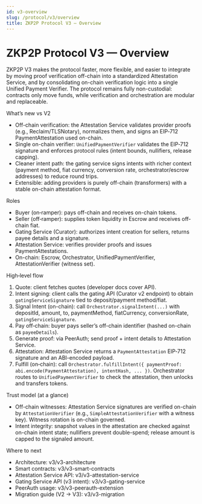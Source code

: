 ```yaml
---
id: v3-overview
slug: /protocol/v3/overview
title: ZKP2P Protocol V3 — Overview
---
```


# ZKP2P Protocol V3 — Overview

ZKP2P V3 makes the protocol faster, more flexible, and easier to integrate by moving proof verification off-chain into a standardized Attestation Service, and by consolidating on-chain verification logic into a single Unified Payment Verifier. The protocol remains fully non-custodial: contracts only move funds, while verification and orchestration are modular and replaceable.

What’s new vs V2
- Off-chain verification: the Attestation Service validates provider proofs (e.g., Reclaim/TLSNotary), normalizes them, and signs an EIP‑712 PaymentAttestation used on-chain.
- Single on-chain verifier: `UnifiedPaymentVerifier` validates the EIP‑712 signature and enforces protocol rules (intent bounds, nullifiers, release capping).
- Cleaner intent path: the gating service signs intents with richer context (payment method, fiat currency, conversion rate, orchestrator/escrow addresses) to reduce round trips.
- Extensible: adding providers is purely off-chain (transformers) with a stable on-chain attestation format.

Roles
- Buyer (on‑ramper): pays off-chain and receives on-chain tokens.
- Seller (off‑ramper): supplies token liquidity in Escrow and receives off-chain fiat.
- Gating Service (Curator): authorizes intent creation for sellers, returns payee details and a signature.
- Attestation Service: verifies provider proofs and issues PaymentAttestations.
- On-chain: Escrow, Orchestrator, UnifiedPaymentVerifier, AttestationVerifier (witness set).

High‑level flow
1) Quote: client fetches quotes (developer docs cover API). 
2) Intent signing: client calls the gating API (Curator v2 endpoint) to obtain `gatingServiceSignature` tied to deposit/payment method/fiat.
3) Signal Intent (on-chain): call `Orchestrator.signalIntent(...)` with depositId, amount, to, paymentMethod, fiatCurrency, conversionRate, `gatingServiceSignature`.
4) Pay off‑chain: buyer pays seller’s off-chain identifier (hashed on-chain as `payeeDetails`).
5) Generate proof: via PeerAuth; send proof + intent details to Attestation Service.
6) Attestation: Attestation Service returns a `PaymentAttestation` EIP‑712 signature and an ABI-encoded payload.
7) Fulfill (on‑chain): call `Orchestrator.fulfillIntent({ paymentProof: abi.encode(PaymentAttestation), intentHash, ... })`. Orchestrator routes to `UnifiedPaymentVerifier` to check the attestation, then unlocks and transfers tokens.

Trust model (at a glance)
- Off-chain witnesses: Attestation Service signatures are verified on-chain by `AttestationVerifier` (e.g., `SimpleAttestationVerifier` with a witness key). Witness rotation is on-chain governed.
- Intent integrity: snapshot values in the attestation are checked against on-chain intent state; nullifiers prevent double-spend; release amount is capped to the signaled amount.

Where to next
- Architecture: v3/v3-architecture
- Smart contracts: v3/v3-smart-contracts
- Attestation Service API: v3/v3-attestation-service
- Gating Service API (v3 intent): v3/v3-gating-service
- PeerAuth usage: v3/v3-peerauth-extension
- Migration guide (V2 → V3): v3/v3-migration
